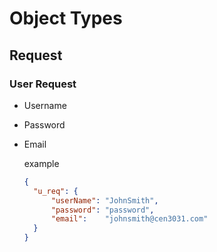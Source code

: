 # Object Types

## Request

### User Request

* Username

* Password

* Email

  example

  ```json
  {
  	"u_req": {
  		"userName": "JohnSmith",
  		"password": "password",
  		"email":	"johnsmith@cen3031.com"
  	}
  }
  ```

  